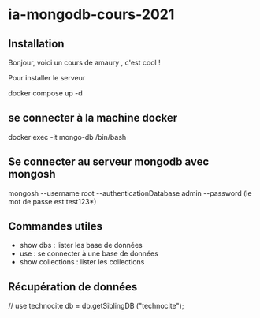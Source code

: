 # ia-mongodb-cours-2021

## Installation

Bonjour, voici un cours de amaury , c'est cool !


Pour installer le serveur

docker compose up -d

## se connecter à la machine docker
docker exec -it mongo-db /bin/bash

## Se connecter au serveur mongodb avec mongosh
mongosh --username root --authenticationDatabase admin --password
(le mot de passe est test123*)

## Commandes utiles
- show dbs : lister les base de données
- use <db> : se connecter à une base de données
- show collections : lister les  collections

## Récupération de données

// use technocite
db = db.getSiblingDB ("technocite");



